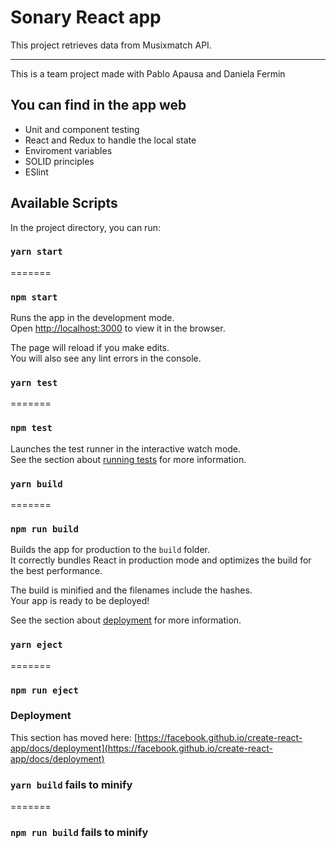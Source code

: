 # Sonary React app

This project retrieves data from Musixmatch API.<hr>
This is a team project made with Pablo Apausa and Daniela Fermin
## You can find in the app web

<ul>
    <li>Unit and component testing</li>
    <li>React and Redux to handle the local state</li>
    <li>Enviroment variables</li>
    <li>SOLID principles</li>
    <li>ESlint</li>
</ul>

## Available Scripts

In the project directory, you can run:

### `yarn start`
=======
### `npm start`


Runs the app in the development mode.\
Open [http://localhost:3000](http://localhost:3000) to view it in the browser.

The page will reload if you make edits.\
You will also see any lint errors in the console.


### `yarn test`
=======
### `npm test`


Launches the test runner in the interactive watch mode.\
See the section about [running tests](https://facebook.github.io/create-react-app/docs/running-tests) for more information.


### `yarn build`
=======
### `npm run build`


Builds the app for production to the `build` folder.\
It correctly bundles React in production mode and optimizes the build for the best performance.

The build is minified and the filenames include the hashes.\
Your app is ready to be deployed!

See the section about [deployment](https://facebook.github.io/create-react-app/docs/deployment) for more information.


### `yarn eject`
=======
### `npm run eject`

### Deployment

This section has moved here: [https://facebook.github.io/create-react-app/docs/deployment](https://facebook.github.io/create-react-app/docs/deployment)


### `yarn build` fails to minify
=======
### `npm run build` fails to minify

